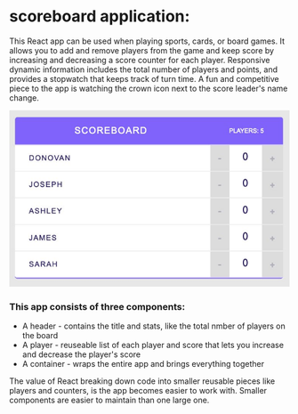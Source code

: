 # scoreboard application:
This React app can be used when playing sports, cards, or board games.  It allows you to add and remove players from the game and keep score by increasing and decreasing a 
score counter for each player.  Responsive dynamic information includes the total number of players and points, and provides a stopwatch that keeps track of turn time.  A fun
and competitive piece to the app is watching the crown icon next to the score leader's name change. 

![GitHub Logo](/img/logoimage.jpg?raw=true)

### This app consists of three components:
* A header - contains the title and stats, like the total nmber of players on the board
* A player - reuseable list of each player and score that lets you increase and decrease the player's score
* A container - wraps the entire app and brings everything together

The value of React breaking down code into smaller reusable pieces like players and counters, is the app becomes easier to work with.  Smaller components are easier to 
maintain than one large one.


